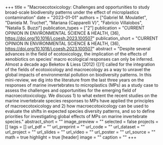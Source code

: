 +++
title = "Macroecotoxicology: Challenges and opportunities to study broad-scale
   biodiversity patterns under the effect of microplastics contamination"
date = "2023-01-01"
authors = ["Gabriel M. Moulatlet", "Daniela M. Truchet", "Mariana {Capparelli V}", "Fabricio Villalobos", "Natalia S. Buzzi"]
publication_types = ["2"]
publication = "CURRENT OPINION IN ENVIRONMENTAL SCIENCE \& HEALTH, (36), https://doi.org/10.1016/j.coesh.2023.100507"
publication_short = "CURRENT OPINION IN ENVIRONMENTAL SCIENCE \& HEALTH, (36), https://doi.org/10.1016/j.coesh.2023.100507"
abstract = "Despite several advances in the field of ecotoxicology, the implication
   of the effects of xenobiotics on species' macro ecological responses can
   only be inferred. Almost a decade ago Beketov \& Liess (2012) {[}1]
   called for the integration of the fields of ecotoxicology and
   macroecology as a way to unravel the global impacts of environmental
   pollution on biodiversity patterns. In this mini-review, we dig into the
   literature from the last three years on the responses of marine
   invertebrates to microplastics (MPs) as a study case to assess the
   challenges and opportunities for the emerging field of
   macroecotoxicology. We discuss 1) to what extent the recent studies on
   the marine invertebrate species responses to MPs have applied the
   principles of macroecotoxicology and 2) how macroecotoxicology can be
   used to evaluate the shifts in expected species diversity patterns, and
   so to define priorities for investigating global effects of MPs on
   marine invertebrate species."
abstract_short = ""
image_preview = ""
selected = false
projects = []
tags = []
url_pdf = ""
url_preprint = ""
url_code = ""
url_dataset = ""
url_project = ""
url_slides = ""
url_video = ""
url_poster = ""
url_source = ""
math = true
highlight = true
[header]
image = ""
caption = ""
+++
